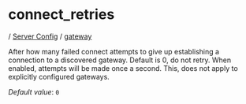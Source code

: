 # connect_retries

/ [Server Config](../../README.md) / [gateway](../README.md) 

After how many failed connect attempts to give up establishing
a connection to a discovered gateway. Default is 0, do not retry.
When enabled, attempts will be made once a second. This, does not
apply to explicitly configured gateways.

*Default value*: `0`
